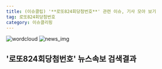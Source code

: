 ```yaml
---
title: (이슈클립) '**로또824회당첨번호**' 관련 이슈, 기사 모아 보기
tag: 로또824회당첨번호
category: 이슈클리핑
---
```

![wordcloud](https://s3.ap-northeast-2.amazonaws.com/lyrics101-wordcloud/2018-09-16-1537073473.png)
![news_img](https://user-images.githubusercontent.com/42597476/44507050-1206f400-a6e4-11e8-8d98-7ffbfebb353f.png)
## **'**로또824회당첨번호**'** 뉴스속보 검색결과

